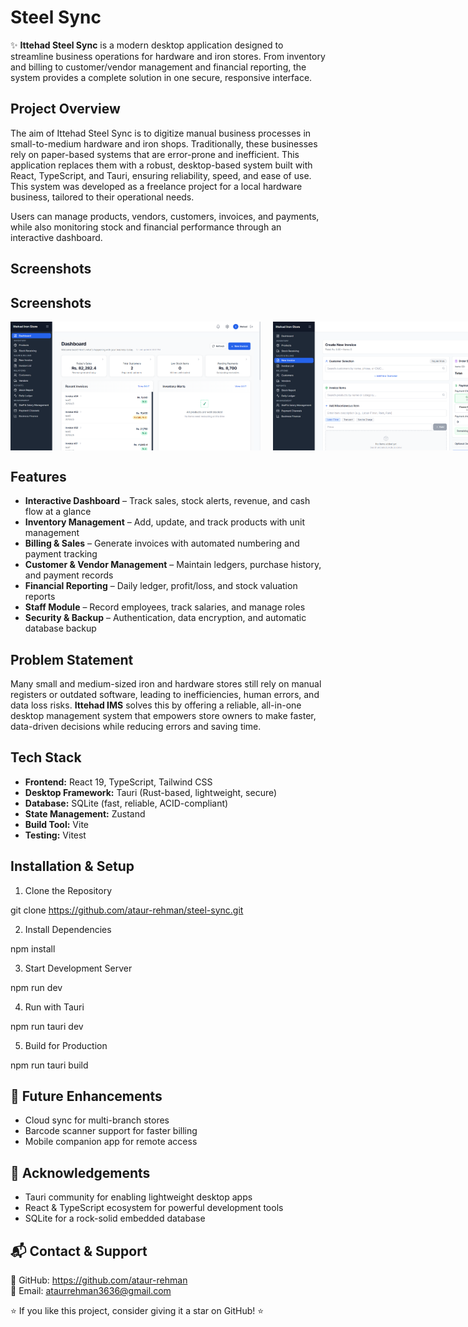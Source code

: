 # Steel Sync

✨ **Ittehad Steel Sync** is a modern desktop application designed to streamline business operations for hardware and iron stores. From inventory and billing to customer/vendor management and financial reporting, the system provides a complete solution in one secure, responsive interface.


## Project Overview

The aim of Ittehad Steel Sync is to digitize manual business processes in small-to-medium hardware and iron shops. Traditionally, these businesses rely on paper-based systems that are error-prone and inefficient. This application replaces them with a robust, desktop-based system built with React, TypeScript, and Tauri, ensuring reliability, speed, and ease of use. This system was developed as a freelance project for a local hardware business, tailored to their operational needs.

Users can manage products, vendors, customers, invoices, and payments, while also monitoring stock and financial performance through an interactive dashboard.


## Screenshots
## Screenshots
  <div style="display: flex; justify-content: space-between; gap: 20px;">
<img src="dashboard.png" alt="Dashboard" width="400" />
<img src="invoiceForm.png" alt="Invoice" width="400" />
<img src="invoiceDetail.png" alt="Invoice Detail" width="400" />
<img src="dailyLedger.png" alt="Daily Ledger" width="400" />
<img src="customerLedger.png" alt="Customers Page" width="400" />
<img src="stockReport.png" alt="Stock Report" width="400" />
</div>


## Features

- **Interactive Dashboard** – Track sales, stock alerts, revenue, and cash flow at a glance  
- **Inventory Management** – Add, update, and track products with unit management  
- **Billing & Sales** – Generate invoices with automated numbering and payment tracking  
- **Customer & Vendor Management** – Maintain ledgers, purchase history, and payment records  
- **Financial Reporting** – Daily ledger, profit/loss, and stock valuation reports  
- **Staff Module** – Record employees, track salaries, and manage roles  
- **Security & Backup** – Authentication, data encryption, and automatic database backup  


## Problem Statement

Many small and medium-sized iron and hardware stores still rely on manual registers or outdated software, leading to inefficiencies, human errors, and data loss risks. **Ittehad IMS** solves this by offering a reliable, all-in-one desktop management system that empowers store owners to make faster, data-driven decisions while reducing errors and saving time.


## Tech Stack

- **Frontend:** React 19, TypeScript, Tailwind CSS  
- **Desktop Framework:** Tauri (Rust-based, lightweight, secure)  
- **Database:** SQLite (fast, reliable, ACID-compliant)  
- **State Management:** Zustand  
- **Build Tool:** Vite  
- **Testing:** Vitest  


## Installation & Setup

1. Clone the Repository

git clone https://github.com/ataur-rehman/steel-sync.git

2. Install Dependencies

npm install


3. Start Development Server

npm run dev


4. Run with Tauri

npm run tauri dev


5. Build for Production

npm run tauri build


## 🌱 Future Enhancements

- Cloud sync for multi-branch stores
- Barcode scanner support for faster billing
- Mobile companion app for remote access

## 🙌 Acknowledgements

- Tauri community for enabling lightweight desktop apps
- React & TypeScript ecosystem for powerful development tools
- SQLite for a rock-solid embedded database

## 📬 Contact & Support

💼 GitHub: https://github.com/ataur-rehman  
📩 Email: ataurrehman3636@gmail.com  

⭐ If you like this project, consider giving it a star on GitHub! ⭐
